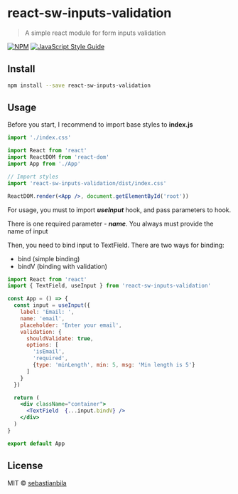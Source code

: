 # react-sw-inputs-validation

> A simple react module for form inputs validation

[![NPM](https://img.shields.io/npm/v/react-sw-inputs-validation.svg)](https://www.npmjs.com/package/react-sw-inputs-validation) [![JavaScript Style Guide](https://img.shields.io/badge/code_style-standard-brightgreen.svg)](https://standardjs.com)

## Install

```bash
npm install --save react-sw-inputs-validation
```

## Usage

Before you start, I recommend to import base styles to **index.js**
```jsx
import './index.css'

import React from 'react'
import ReactDOM from 'react-dom'
import App from './App'

// Import styles
import 'react-sw-inputs-validation/dist/index.css'

ReactDOM.render(<App />, document.getElementById('root'))
```


For usage, you must to import ***useInput*** hook,
and pass parameters to hook.

There is one required parameter - ***name***. You always must provide the name of input

Then, you need to bind input to TextField. There are two ways for binding:
- bind (simple binding)
- bindV (binding with validation)

```jsx
import React from 'react'
import { TextField, useInput } from 'react-sw-inputs-validation'

const App = () => {
  const input = useInput({
    label: 'Email: ',
    name: 'email',
    placeholder: 'Enter your email',
    validation: {
      shouldValidate: true,
      options: [
        'isEmail',
        'required',
        {type: 'minLength', min: 5, msg: 'Min length is 5'}
      ]
    }
  })

  return (
    <div className="container">
      <TextField  {...input.bindV} />
    </div>
  )
}

export default App
```

## License

MIT © [sebastianbila](https://github.com/sebastianbila)
